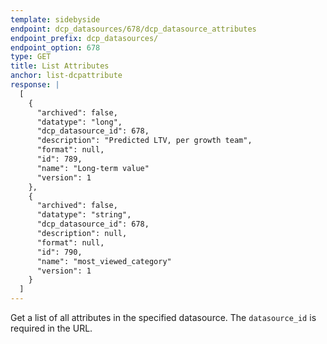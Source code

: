 ```yaml
---
template: sidebyside
endpoint: dcp_datasources/678/dcp_datasource_attributes
endpoint_prefix: dcp_datasources/
endpoint_option: 678
type: GET
title: List Attributes
anchor: list-dcpattribute
response: |
  [
    {
      "archived": false,
      "datatype": "long",
      "dcp_datasource_id": 678,
      "description": "Predicted LTV, per growth team",
      "format": null,
      "id": 789,
      "name": "Long-term value"
      "version": 1
    },
    {
      "archived": false,
      "datatype": "string",
      "dcp_datasource_id": 678,
      "description": null,
      "format": null,
      "id": 790,
      "name": "most_viewed_category"
      "version": 1
    }
  ]
---
```

Get a list of all attributes in the specified datasource.  The `datasource_id` is required in the URL.
